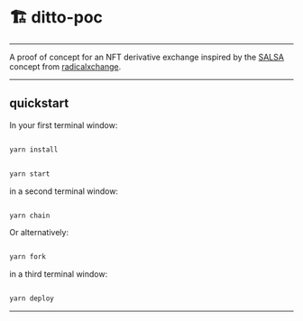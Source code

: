 # 🏗 ditto-poc

---

A proof of concept for an NFT derivative exchange inspired by the [SALSA](https://www.radicalxchange.org/kiosk/blog/millennials-zoomers-and-salsa-just-radical-enough/) concept from [radicalxchange](https://www.radicalxchange.org/).

---

## quickstart

In your first terminal window:

```bash

yarn install

```

```bash

yarn start

```

in a second terminal window:

```bash

yarn chain

```

Or alternatively:

```bash

yarn fork

```

in a third terminal window:

```bash

yarn deploy

```

---
